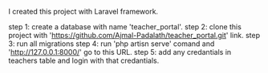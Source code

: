 I created this project with Laravel framework.

step 1: create a database with name 'teacher_portal'.
step 2: clone this project with 'https://github.com/Ajmal-Padalath/teacher_portal.git' link.
step 3: run all migrations
step 4: run 'php artisn serve' comand and 'http://127.0.0.1:8000/' go to this URL.
step 5: add any credantials in teachers table and login with that credantials.
